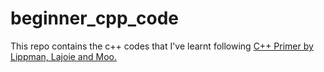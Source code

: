 # beginner_cpp_code
This repo contains the c++ codes that I've learnt following [C++ Primer by Lippman, Lajoie and Moo.](https://www.pearson.com/uk/educators/higher-education-educators/program/Lippman-C-Primer-5th-Edition/PGM988747.html)

